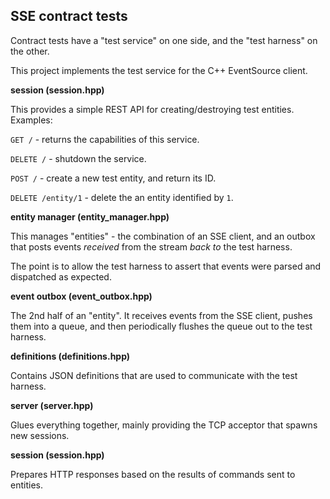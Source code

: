 ## SSE contract tests

Contract tests have a "test service" on one side, and the "test harness" on
the other.

This project implements the test service for the C++ EventSource client.

**session (session.hpp)**

This provides a simple REST API for creating/destroying
test entities. Examples:

`GET /` - returns the capabilities of this service.

`DELETE /` - shutdown the service.

`POST /` - create a new test entity, and return its ID.

`DELETE /entity/1` - delete the an entity identified by `1`.

**entity manager (entity_manager.hpp)**

This manages "entities" - the combination of an SSE client, and an outbox that posts events _received_ from the stream
_back to_ the test harness.

The point is to allow the test harness to assert that events were parsed and dispatched as expected.

**event outbox (event_outbox.hpp)**

The 2nd half of an "entity". It receives events from the SSE client, pushes them into a queue,
and then periodically flushes the queue out to the test harness.

**definitions (definitions.hpp)**

Contains JSON definitions that are used to communicate with the test harness.

**server (server.hpp)**

Glues everything together, mainly providing the TCP acceptor that spawns new sessions.

**session (session.hpp)**

Prepares HTTP responses based on the results of commands sent to entities. 
